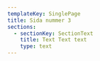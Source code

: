 ```yaml
---
templateKey: SinglePage
title: Sida nummer 3
sections:
  - sectionKey: SectionText
    title: Text Text text
    type: text
---
```


